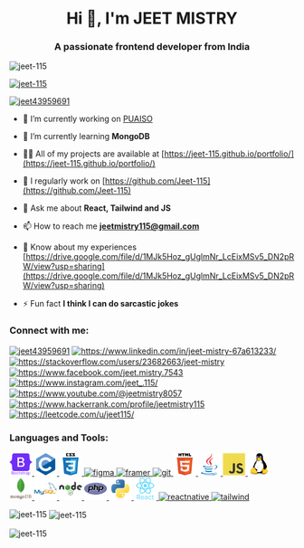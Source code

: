 <h1 align="center">Hi 👋, I'm JEET MISTRY</h1>
<h3 align="center">A passionate frontend developer from India</h3>

<p align="left"> <img src="https://komarev.com/ghpvc/?username=jeet-115&label=Profile%20views&color=0e75b6&style=flat" alt="jeet-115" /> </p>

<p align="left"> <a href="https://github.com/ryo-ma/github-profile-trophy"><img src="https://github-profile-trophy.vercel.app/?username=jeet-115" alt="jeet-115" /></a> </p>

<p align="left"> <a href="https://twitter.com/jeet43959691" target="blank"><img src="https://img.shields.io/twitter/follow/jeet43959691?logo=twitter&style=for-the-badge" alt="jeet43959691" /></a> </p>

- 🔭 I’m currently working on [PUAISO](https://github.com/The-PU-AI-Society/PUAISO)

- 🌱 I’m currently learning **MongoDB**

- 👨‍💻 All of my projects are available at [https://jeet-115.github.io/portfolio/](https://jeet-115.github.io/portfolio/)

- 📝 I regularly work on [https://github.com/Jeet-115](https://github.com/Jeet-115)

- 💬 Ask me about **React, Tailwind and JS**

- 📫 How to reach me **jeetmistry115@gmail.com**

- 📄 Know about my experiences [https://drive.google.com/file/d/1MJk5Hoz_gUglmNr_LcEixMSv5_DN2pRW/view?usp=sharing](https://drive.google.com/file/d/1MJk5Hoz_gUglmNr_LcEixMSv5_DN2pRW/view?usp=sharing)

- ⚡ Fun fact **I think I can do sarcastic jokes**

<h3 align="left">Connect with me:</h3>
<p align="left">
<a href="https://twitter.com/jeet43959691" target="blank"><img align="center" src="https://raw.githubusercontent.com/rahuldkjain/github-profile-readme-generator/master/src/images/icons/Social/twitter.svg" alt="jeet43959691" height="30" width="40" /></a>
<a href="https://linkedin.com/in/https://www.linkedin.com/in/jeet-mistry-67a613233/" target="blank"><img align="center" src="https://raw.githubusercontent.com/rahuldkjain/github-profile-readme-generator/master/src/images/icons/Social/linked-in-alt.svg" alt="https://www.linkedin.com/in/jeet-mistry-67a613233/" height="30" width="40" /></a>
<a href="https://stackoverflow.com/users/https://stackoverflow.com/users/23682663/jeet-mistry" target="blank"><img align="center" src="https://raw.githubusercontent.com/rahuldkjain/github-profile-readme-generator/master/src/images/icons/Social/stack-overflow.svg" alt="https://stackoverflow.com/users/23682663/jeet-mistry" height="30" width="40" /></a>
<a href="https://fb.com/https://www.facebook.com/jeet.mistry.7543" target="blank"><img align="center" src="https://raw.githubusercontent.com/rahuldkjain/github-profile-readme-generator/master/src/images/icons/Social/facebook.svg" alt="https://www.facebook.com/jeet.mistry.7543" height="30" width="40" /></a>
<a href="https://instagram.com/https://www.instagram.com/jeet_.115/" target="blank"><img align="center" src="https://raw.githubusercontent.com/rahuldkjain/github-profile-readme-generator/master/src/images/icons/Social/instagram.svg" alt="https://www.instagram.com/jeet_.115/" height="30" width="40" /></a>
<a href="https://www.youtube.com/c/https://www.youtube.com/@jeetmistry8057" target="blank"><img align="center" src="https://raw.githubusercontent.com/rahuldkjain/github-profile-readme-generator/master/src/images/icons/Social/youtube.svg" alt="https://www.youtube.com/@jeetmistry8057" height="30" width="40" /></a>
<a href="https://www.hackerrank.com/https://www.hackerrank.com/profile/jeetmistry115" target="blank"><img align="center" src="https://raw.githubusercontent.com/rahuldkjain/github-profile-readme-generator/master/src/images/icons/Social/hackerrank.svg" alt="https://www.hackerrank.com/profile/jeetmistry115" height="30" width="40" /></a>
<a href="https://www.leetcode.com/https://leetcode.com/u/jeet115/" target="blank"><img align="center" src="https://raw.githubusercontent.com/rahuldkjain/github-profile-readme-generator/master/src/images/icons/Social/leet-code.svg" alt="https://leetcode.com/u/jeet115/" height="30" width="40" /></a>
</p>

<h3 align="left">Languages and Tools:</h3>
<p align="left"> <a href="https://getbootstrap.com" target="_blank" rel="noreferrer"> <img src="https://raw.githubusercontent.com/devicons/devicon/master/icons/bootstrap/bootstrap-plain-wordmark.svg" alt="bootstrap" width="40" height="40"/> </a> <a href="https://www.cprogramming.com/" target="_blank" rel="noreferrer"> <img src="https://raw.githubusercontent.com/devicons/devicon/master/icons/c/c-original.svg" alt="c" width="40" height="40"/> </a> <a href="https://www.w3schools.com/css/" target="_blank" rel="noreferrer"> <img src="https://raw.githubusercontent.com/devicons/devicon/master/icons/css3/css3-original-wordmark.svg" alt="css3" width="40" height="40"/> </a> <a href="https://www.figma.com/" target="_blank" rel="noreferrer"> <img src="https://www.vectorlogo.zone/logos/figma/figma-icon.svg" alt="figma" width="40" height="40"/> </a> <a href="https://www.framer.com/" target="_blank" rel="noreferrer"> <img src="https://www.vectorlogo.zone/logos/framer/framer-icon.svg" alt="framer" width="40" height="40"/> </a> <a href="https://git-scm.com/" target="_blank" rel="noreferrer"> <img src="https://www.vectorlogo.zone/logos/git-scm/git-scm-icon.svg" alt="git" width="40" height="40"/> </a> <a href="https://www.w3.org/html/" target="_blank" rel="noreferrer"> <img src="https://raw.githubusercontent.com/devicons/devicon/master/icons/html5/html5-original-wordmark.svg" alt="html5" width="40" height="40"/> </a> <a href="https://www.java.com" target="_blank" rel="noreferrer"> <img src="https://raw.githubusercontent.com/devicons/devicon/master/icons/java/java-original.svg" alt="java" width="40" height="40"/> </a> <a href="https://developer.mozilla.org/en-US/docs/Web/JavaScript" target="_blank" rel="noreferrer"> <img src="https://raw.githubusercontent.com/devicons/devicon/master/icons/javascript/javascript-original.svg" alt="javascript" width="40" height="40"/> </a> <a href="https://www.linux.org/" target="_blank" rel="noreferrer"> <img src="https://raw.githubusercontent.com/devicons/devicon/master/icons/linux/linux-original.svg" alt="linux" width="40" height="40"/> </a> <a href="https://www.mongodb.com/" target="_blank" rel="noreferrer"> <img src="https://raw.githubusercontent.com/devicons/devicon/master/icons/mongodb/mongodb-original-wordmark.svg" alt="mongodb" width="40" height="40"/> </a> <a href="https://www.mysql.com/" target="_blank" rel="noreferrer"> <img src="https://raw.githubusercontent.com/devicons/devicon/master/icons/mysql/mysql-original-wordmark.svg" alt="mysql" width="40" height="40"/> </a> <a href="https://nodejs.org" target="_blank" rel="noreferrer"> <img src="https://raw.githubusercontent.com/devicons/devicon/master/icons/nodejs/nodejs-original-wordmark.svg" alt="nodejs" width="40" height="40"/> </a> <a href="https://www.php.net" target="_blank" rel="noreferrer"> <img src="https://raw.githubusercontent.com/devicons/devicon/master/icons/php/php-original.svg" alt="php" width="40" height="40"/> </a> <a href="https://www.python.org" target="_blank" rel="noreferrer"> <img src="https://raw.githubusercontent.com/devicons/devicon/master/icons/python/python-original.svg" alt="python" width="40" height="40"/> </a> <a href="https://reactjs.org/" target="_blank" rel="noreferrer"> <img src="https://raw.githubusercontent.com/devicons/devicon/master/icons/react/react-original-wordmark.svg" alt="react" width="40" height="40"/> </a> <a href="https://reactnative.dev/" target="_blank" rel="noreferrer"> <img src="https://reactnative.dev/img/header_logo.svg" alt="reactnative" width="40" height="40"/> </a> <a href="https://tailwindcss.com/" target="_blank" rel="noreferrer"> <img src="https://www.vectorlogo.zone/logos/tailwindcss/tailwindcss-icon.svg" alt="tailwind" width="40" height="40"/> </a> </p>

<p><img align="left" src="https://github-readme-stats.vercel.app/api/top-langs?username=jeet-115&show_icons=true&locale=en&layout=compact" alt="jeet-115" /></p>

<p>&nbsp;<img align="center" src="https://github-readme-stats.vercel.app/api?username=jeet-115&show_icons=true&locale=en" alt="jeet-115" /></p>

<p><img align="center" src="https://github-readme-streak-stats.herokuapp.com/?user=jeet-115&" alt="jeet-115" /></p>
